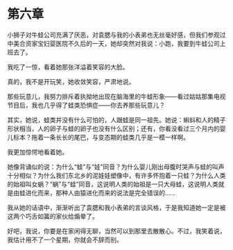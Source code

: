   

# 第六章

小狮子对牛蛙公司充满了厌恶，对袁腮与我的小表弟也无丝毫好感，但我们参观过中美合资家宝妇婴医院不久后的一天，她却突然对我说：小跑，我要到牛蛙公司上班去了。

我吃了一惊，看着她那张洋溢着笑容的大脸。

真的，我不是开玩笑，她收敛笑容，严肃地说。

那些玩意儿，我努力排斥着执拗地出现在脑海里的牛蛙形象——看过姑姑那集电视节目后，我也几乎得了蛙类恐惧症——你去养那些玩意儿？

其实，她说，蛙类并没有什么可怕的，人跟蛙是同一祖先。她说：蝌蚪和人的精子形状相当，人的卵子与蛙的卵子也没有什么区别；还有，你看没看过三个月内的婴儿标本？拖着一条长长的尾巴，与变态期的蛙类几乎是一模一样啊。

我更加惊愕地看着她。

她像背诵似的说：为什么“蛙”与“娃”同音？为什么婴儿刚出母腹时哭声与蛙的叫声十分相似？为什么我们东北乡的泥娃娃塑像中，有许多怀抱着一只蛙？为什么人类的始祖叫女蜗？“蜗”与“蛙”同音，这说明人类的始祖是一只大母蛙，这说明人类就是由蛙进化而来，那种人由猿进化而来的说法是完全错误的……

我从她的话语中，渐渐听出了袁腮和我小表弟的言谈风格，于是我知道她一定是被这两个巧舌如簧的家伙给煽晕了。

好吧，我说，你要是在家闲得无聊，当然可以到那里去散散心。不过，我笑着说，我估计用不了一个星期，你就会不辞而别。
